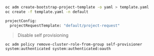 ```sh
oc adm create-bootstrap-project-template -o yaml > template.yaml
oc create -f template.yaml -n default

projectConfig:
  projectRequestTemplate: "default/project-request"
```

> Disable self provisioning

`oc adm policy remove-cluster-role-from-group self-provisioner system:authenticated system:authenticated:oauth`
